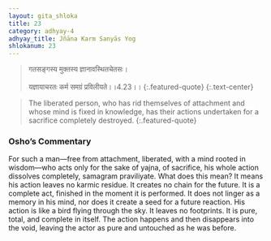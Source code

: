 ```yaml
---
layout: gita_shloka
title: 23
category: adhyay-4
adhyay_title: Jñāna Karm Sanyās Yog
shlokanum: 23
---
```


> गतसङ्गस्य मुक्तस्य ज्ञानावस्थितचेतसः।<br><br>यज्ञायाचरतः कर्म समग्रं प्रविलीयते।।4.23।।
{:.featured-quote}
{:.text-center}

> The liberated person, who has rid themselves of attachment and whose mind is fixed in knowledge, has their actions undertaken for a sacrifice completely destroyed.
{:.featured-quote}

### Osho’s Commentary
For such a man—free from attachment, liberated, with a mind rooted in wisdom—who acts only for the sake of yajna, of sacrifice, his whole action dissolves completely, samagram praviliyate.
What does this mean? It means his action leaves no karmic residue. It creates no chain for the future. It is a complete act, finished in the moment it is performed. It does not linger as a memory in his mind, nor does it create a seed for a future reaction.
His action is like a bird flying through the sky. It leaves no footprints. It is pure, total, and complete in itself. The action happens and then disappears into the void, leaving the actor as pure and untouched as he was before.
